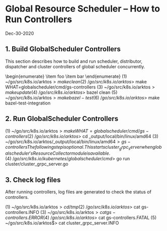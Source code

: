 # Global Resource Scheduler – How to Run Controllers

Dec-30-2020

## 1. Build GlobalScheduler Controllers

This section describes how to build and run scheduler, distributor, dispatcher and cluster controllers of global scheduler concurrently.

\\begin{enumerate}
\item
  foo
\item
  bar
\\end{enumerate}
(1) ~/go/src/k8s.io/arktos$> make clean
(2) ~/go/src/k8s.io/arktos$> make WHAT=globalscheduler/cmd/gs-controllers
(3) ~/go/src/k8s.io/arktos$> make update
(4) ~/go/src/k8s.io/arktos$> bazel clean
(5) ~/go/src/k8s.io/arktos$> make bazel-test
(6) ~/go/src/k8s.io/arktos$> make bazel-test-integration

## 2. Run GlobalScheduler Controllers
(1) ~/go/src/k8s.io/arktos$> make WHAT=globalscheduler/cmd/gs-controllers
(2) ~/go/src/k8s.io/arktos$> cd _output/local/bin/linux/amd64
(3) ~/go/src/k8s.io/arktos/_output/local/bin/linux/amd64$>gs-controllers
The following step is optional. This starts cluster_grpc_server when global scheduler's ResourceCollector module is available.
(4) ~/go/src/k8s.io/kubernetes/globalscheduler/cmd$> go run cluster/cluster_grpc_server.go 

## 3. Check log files 
After running controllers, log files are generated to check the status of controllers.

(1) ~/go/src/k8s.io/arktos$> cd /tmp
(2) ~/go/src/k8s.io/arktos$> cat gs-controllers.INFO
(3) ~/go/src/k8s.io/arktos$> cat gs-controllers.ERROR
(4) ~/go/src/k8s.io/arktos$> cat gs-controllers.FATAL
(5) ~/go/src/k8s.io/arktos$> cat cluster_grpc_server.INFO
